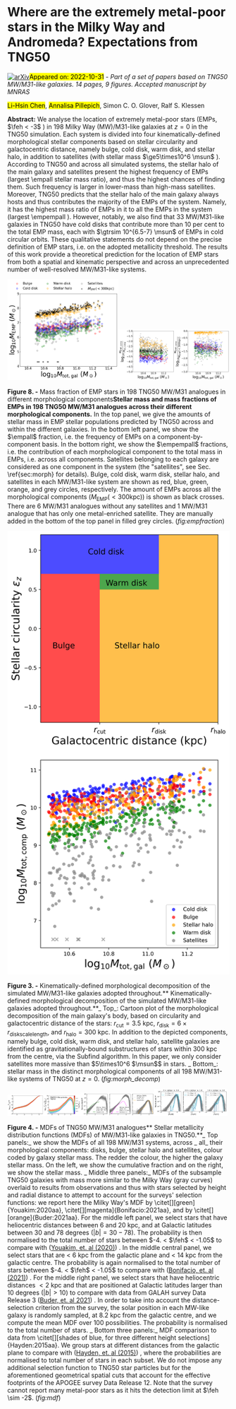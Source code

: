<div class="macros" style="visibility:hidden;">
$\newcommand{\ensuremath}{}$
$\newcommand{\xspace}{}$
$\newcommand{\object}[1]{\texttt{#1}}$
$\newcommand{\farcs}{{.}''}$
$\newcommand{\farcm}{{.}'}$
$\newcommand{\arcsec}{''}$
$\newcommand{\arcmin}{'}$
$\newcommand{\ion}[2]{#1#2}$
$\newcommand{\textsc}[1]{\textrm{#1}}$
$\newcommand{\hl}[1]{\textrm{#1}}$
$\newcommand{\angstrom}{\textup{Å}}$
$\newcommand{\lhnote}[1]{\textcolor{cyan}{{#1}}}$
$\newcommand{\msun}{{\rm M}_\odot}$
$\newcommand{\zsun}{Z_\odot}$
$\newcommand{\mste}{M_{\rm *}}$
$\newcommand{\feh}{\mathrm{[Fe/H]}}$
$\newcommand{\epz}{\epsilon_\mathrm{z}}$
$\newcommand{\empempall}{M_{\mathrm{EMP, comp}}-to-M_\mathrm{EMP} (<300\mathrm{kpc}) }$
$\newcommand{\empall}{M_{\mathrm{EMP, comp}}-to-M_{\mathrm{tot, comp}} }$
$\newcommand{\empallr}{M_{\mathrm{EMP}}(r)-to-M_{\mathrm{tot}}(r) }$
$\newcommand{\ap}[1]{\textcolor{magenta}{#1}}$</div>

<div class="macros" style="visibility:hidden;">
$\newcommand{\ensuremath}{}$
$\newcommand{\xspace}{}$
$\newcommand{\object}[1]{\texttt{#1}}$
$\newcommand{\farcs}{{.}''}$
$\newcommand{\farcm}{{.}'}$
$\newcommand{\arcsec}{''}$
$\newcommand{\arcmin}{'}$
$\newcommand{\ion}[2]{#1#2}$
$\newcommand{\textsc}[1]{\textrm{#1}}$
$\newcommand{\hl}[1]{\textrm{#1}}$
$\newcommand{\angstrom}{\textup{Å}}$
$\newcommand{\lhnote}[1]{\textcolor{cyan}{{#1}}}$
$\newcommand{\msun}{{\rm M}_\odot}$
$\newcommand{\zsun}{Z_\odot}$
$\newcommand{\mste}{M_{\rm *}}$
$\newcommand{\feh}{\mathrm{[Fe/H]}}$
$\newcommand{\epz}{\epsilon_\mathrm{z}}$
$\newcommand{\empempall}{M_{\mathrm{EMP, comp}}-to-M_\mathrm{EMP} (<300\mathrm{kpc}) }$
$\newcommand{\empall}{M_{\mathrm{EMP, comp}}-to-M_{\mathrm{tot, comp}} }$
$\newcommand{\empallr}{M_{\mathrm{EMP}}(r)-to-M_{\mathrm{tot}}(r) }$
$\newcommand{\ap}[1]{\textcolor{magenta}{#1}}$</div>



<div id="title">

# Where are the extremely metal-poor stars in the Milky Way and Andromeda? Expectations from TNG50

</div>
<div id="comments">

[![arXiv](https://img.shields.io/badge/arXiv-2211.00087-b31b1b.svg)](https://arxiv.org/abs/2211.00087)<mark>Appeared on: 2022-10-31</mark> - _Part of a set of papers based on TNG50 MW/M31-like galaxies. 14 pages, 9 figures. Accepted manuscript by MNRAS_

</div>
<div id="authors">

<mark><mark>Li-Hsin Chen</mark></mark>, <mark><mark>Annalisa Pillepich</mark></mark>, Simon C. O. Glover, Ralf S. Klessen

</div>
<div id="abstract">

**Abstract:** We analyse the location of extremely metal-poor stars (EMPs, $\feh < -3$ ) in 198 Milky Way (MW)/M31-like galaxies at $z=0$ in the TNG50 simulation. Each system is divided into four kinematically-defined morphological stellar components based on stellar circularity and galactocentric distance, namely bulge, cold disk, warm disk, and stellar halo, in addition to satellites (with stellar mass $\ge5\times10^6 \msun$ ). According to TNG50 and across all simulated systems, the stellar halo of the main galaxy and satellites present the highest frequency of EMPs (largest \empall stellar mass ratio), and thus the highest chances of finding them. Such frequency is larger in lower-mass than high-mass satellites. Moreover, TNG50 predicts that the stellar halo of the main galaxy always hosts and thus contributes the majority of the EMPs of the system. Namely, it has the highest mass ratio  of EMPs in it to all the EMPs in the system (largest \empempall ). However, notably, we also find that 33 MW/M31-like galaxies in TNG50 have cold disks that contribute more than 10 per cent to the total EMP mass, each with $\gtrsim 10^{6.5-7}  \msun$ of EMPs in cold circular orbits. These qualitative statements do not depend on the precise definition of EMP stars, i.e. on  the adopted metallicity threshold. The results of this work provide a theoretical prediction for the location of EMP stars from both a spatial and kinematic perspective and across an unprecedented number of well-resolved MW/M31-like systems.

</div>

<div id="div_fig1">

<img src="tmp_2211.00087/./figs/Mstar_McompLowZ.png" alt="Fig8.1" width="50%"/><img src="tmp_2211.00087/./figs/fraction.png" alt="Fig8.2" width="50%"/>

**Figure 8. -** Mass fraction of EMP stars in 198 TNG50 MW/M31 analogues in different morphological components**Stellar mass and mass fractions of EMPs in 198 TNG50 MW/M31 analogues across their different morphological components.** In the top panel, we give the amounts of stellar mass in EMP stellar populations predicted by TNG50 across and within the different galaxies. In the bottom left panel, we show the $\empall$ fraction, i.e. the frequency of EMPs on a component-by-component basis. In the bottom right, we show the $\empempall$ fractions, i.e. the contribution of each morphological component to the total mass in EMPs, i.e. across all components. Satellites belonging to each galaxy are considered as one component in the system (the "satellites", see Sec. \ref{sec:morph} for details). Bulge, cold disk, warm disk, stellar halo, and satellites in each MW/M31-like system are shown as red, blue, green, orange, and grey circles, respectively. The amount of EMPs across all the morphological components ($M_\mathrm{EMP} (<300\mathrm{kpc})$) is shown as black crosses.
    There are 6 MW/M31 analogues without any satellites and 1 MW/M31 analogue that has only one metal-enriched satellite. They are manually added in the bottom of the top panel in filled grey circles.
     (*fig:empfraction*)

</div>
<div id="div_fig2">

<img src="tmp_2211.00087/./figs/morph.png" alt="Fig3" width="100%"/>

**Figure 3. -** Kinematically-defined morphological decomposition of the simulated MW/M31-like galaxies adopted throughout.** Kinematically-defined morphological decomposition of the simulated MW/M31-like galaxies adopted throughout.**_ Top_: Cartoon plot of the morphological decomposition of the main galaxy's body, based on circularity and galactocentric distance of the stars: $r_\mathrm{cut} = 3.5$ kpc, $r_\mathrm{disk} = 6 \times r_\mathrm{disk scale length}$, and $r_\mathrm{halo} = 300$ kpc. In addition to the depicted components, namely bulge, cold disk, warm disk, and stellar halo, satellite galaxies are identified as gravitationally-bound substructures of stars within 300 kpc from the centre, via the Subfind algorithm. In this paper, we only consider satellites more massive than $5\times10^6 $\msun$$ in stars.
    _ Bottom_: stellar mass in the distinct morphological components of all 198 MW/M31-like systems of TNG50 at $z=0$. (*fig:morph_decomp*)

</div>
<div id="div_fig3">

<img src="tmp_2211.00087/./figs/MDF_All.png" alt="Fig4.1" width="33%"/><img src="tmp_2211.00087/./figs/MDF_Y20B21B21.png" alt="Fig4.2" width="33%"/><img src="tmp_2211.00087/./figs/MDF_Hayden15.png" alt="Fig4.3" width="33%"/>

**Figure 4. -** MDFs of TNG50 MW/M31 analogues** Stellar metallicity distribution functions (MDFs) of MW/M31-like galaxies in TNG50.**_ Top panels:_ we show the MDFs of all 198 MW/M31 systems, across _ all_ their morphological components: disks, bulge, stellar halo and satellites, colour coded by galaxy stellar mass. The redder the colour, the higher the galaxy stellar mass. On the left, we show the cumulative fraction and on the right, we show the stellar mass. _ Middle three panels:_ MDFs of the subsample TNG50 galaxies with mass more similar to the Milky Way (gray curves) overlaid to results from observations and thus with stars selected by height and radial distance to attempt to account for the surveys' selection functions: we report here the Milky Way's MDF by \citet[][green]{Youakim:2020aa}, \citet[][magenta]{Bonifacio:2021aa}, and by \citet[][orange]{Buder:2021aa}. For the middle left panel, we select stars that have heliocentric distances between 6 and 20 kpc, and at Galactic latitudes between 30 and 78 degrees ($|b| = 30-78$). The probability is then normalised to the total number of stars between $-4. < $\feh$ < -1.05$ to compare with  ([Youakim, et. al (2020)](https://ui.adsabs.harvard.edu/abs/2020MNRAS.492.4986Y)) . In the middle central panel, we select stars that are < 6 kpc from the galactic plane and < 14 kpc from the galactic centre. The probability is again normalised to the total number of stars between $-4. < $\feh$ < -1.05$ to compare with  ([Bonifacio, et. al (2021)](https://ui.adsabs.harvard.edu/abs/2021A&A...651A..79B)) . For the middle right panel, we select stars that have heliocentric distances $<2$ kpc and that are positioned at Galactic latitudes larger than 10 degrees ($|b| > 10$) to compare with data from GALAH survey Data Release 3  ([Buder, et. al 2021](https://ui.adsabs.harvard.edu/abs/2021MNRAS.506..150B)) . In order to take into account the distance-selection criterion from the survey, the solar position in each MW-like galaxy is randomly sampled, at 8.2 kpc from the galactic centre, and we compute the mean MDF over 100 possibilities. The probability is normalised to the total number of stars. _ Bottom three panels:_ MDF comparison to data from \citet[][shades of blue, for three different height selections]{Hayden:2015aa}. We group stars at different distances from the galactic plane to compare with  ([Hayden, et. al (2015)](https://ui.adsabs.harvard.edu/abs/2015ApJ...808..132H)) , where the probabilities are normalised to total number of stars in each subset. We do not impose any additional selection function to TNG50 star particles but for the aforementioned geometrical spatial cuts that account for the effective footprints of the APOGEE survey Data Release 12. Note that the survey cannot report many metal-poor stars as it hits the detection limit at $\feh \sim -2$. (*fig:mdf*)

</div>